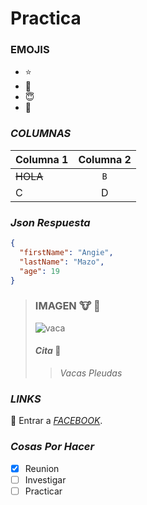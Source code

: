 # Practica 

### __EMOJIS__

* :star: 
* :blue_heart:
* :innocent:
* :koala:

### ***COLUMNAS***

|Columna 1|Columna 2|
|:---     |  :---:  |
| ~~HOLA~~|   `B`   |
|    C    |    D    |

### ***Json Respuesta***

``` Json
{
  "firstName": "Angie",
  "lastName": "Mazo",
  "age": 19
}
```

> ### __IMAGEN__ :cow: :rabbit:
> ![vaca](https://i.pinimg.com/474x/18/a4/f0/18a4f03c7edf8d8d6a50e41c96b9e271.jpg)
>
> #### _Cita_ :cherry_blossom:
>> *Vacas Pleudas*

### ***LINKS***
:busts_in_silhouette: Entrar a *[FACEBOOK](https://www.facebook.com/)*.

### _Cosas Por Hacer_
- [x] Reunion
- [ ] Investigar
- [ ] Practicar
